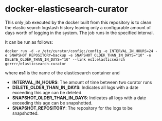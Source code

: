 # docker-elasticsearch-curator

This only job executed by the docker built from this repository is to clean the elastic search logstash history leaving only a configurable amount of days worth of logging in the system. The job runs in the specified interval.

It can be run as follows:

	docker run -d -v /etc/curator/config:/config -e INTERVAL_IN_HOURS=24 -e SNAPSHOT_REPOSITORY=backup -e SNAPSHOT_OLDER_THAN_IN_DAYS="10" -e DELETE_OLDER_THAN_IN_DAYS="10" --link es1:elasticsearch gerrrr/elasticsearch-curator

where **es1** is the name of the elasticsearch container and

* **INTERVAL\_IN\_HOURS**: The amount of time between two curator runs
* **DELETE\_OLDER\_THAN\_IN\_DAYS**: Indicates all logs with a date exceeding this age can be deleted.
* **SNAPSHOT\_OLDER\_THAN\_IN\_DAYS**: Indicates all logs with a date exceeding this age can be snapshotted.
* **SNAPSHOT\_REPOSITORY**: The repository for the logs to be snapshotted.
